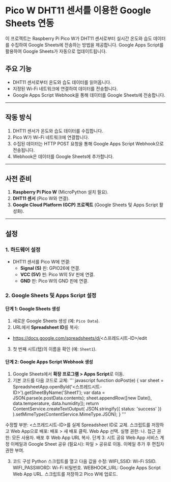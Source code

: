# Pico W DHT11 센서를 이용한 Google Sheets 연동

이 프로젝트는 Raspberry Pi Pico W가 DHT11 센서로부터 실시간 온도와 습도 데이터를 수집하여 Google Sheets에 전송하는 방법을 제공합니다. Google Apps Script를 활용하여 Google Sheets가 자동으로 업데이트됩니다.

## 주요 기능
- DHT11 센서로부터 온도와 습도 데이터를 읽어옵니다.
- 지정된 Wi-Fi 네트워크에 연결하여 데이터를 전송합니다.
- Google Apps Script Webhook을 통해 데이터를 Google Sheets에 전송합니다.

---

## 작동 방식
1. DHT11 센서가 온도와 습도 데이터를 수집합니다.
2. Pico W가 Wi-Fi 네트워크에 연결합니다.
3. 수집된 데이터는 HTTP POST 요청을 통해 Google Apps Script Webhook으로 전송됩니다.
4. Webhook은 데이터를 Google Sheets에 추가합니다.

---

## 사전 준비
1. **Raspberry Pi Pico W** (MicroPython 설치 필요).
2. **DHT11 센서** (Pico W와 연결).
3. **Google Cloud Platform (GCP) 프로젝트** (Google Sheets 및 Apps Script 활성화).

---

## 설정

### 1. 하드웨어 설정
- DHT11 센서를 Pico W에 연결:
  - **Signal (S)** 핀: GPIO26에 연결.
  - **VCC (5V)** 핀: Pico W의 5V 핀에 연결.
  - **GND** 핀: Pico W의 GND 핀에 연결.

### 2. Google Sheets 및 Apps Script 설정
#### 단계 1: Google Sheets 생성
1. 새로운 Google Sheets 생성 (예: `Pico Data`).
2. URL에서 **Spreadsheet ID**를 복사:
  - https://docs.google.com/spreadsheets/d/<스프레드시트-ID>/edit

3. 첫 번째 시트(탭)의 이름을 확인 (예: `Sheet1`).


#### 단계 2: Google Apps Script Webhook 생성
1. Google Sheets에서 **확장 프로그램 > Apps Script**로 이동.
2. 기본 코드를 다음 코드로 교체:
'''
javascript
function doPost(e) {
  var sheet = SpreadsheetApp.openById('<스프레드시트-ID>').getSheetByName('Sheet1');
  var data = JSON.parse(e.postData.contents);
  sheet.appendRow([new Date(), data.temperature, data.humidity]);
  return ContentService.createTextOutput(
    JSON.stringify({ status: 'success' })
  ).setMimeType(ContentService.MimeType.JSON);
}
'''

수정할 부분:
<스프레드시트-ID>를 실제 Spreadsheet ID로 교체.
스크립트를 저장하고 Web App으로 배포:
배포 > 새 배포 클릭.
Web App 선택.
실행 권한: 나.
접근 권한: 모든 사용자.
배포 후 Web App URL 복사.
단계 3: 시트 공유
Web App 서비스 계정 이메일과 Google Sheet 공유 (필요시):
파일 > 공유로 이동.
이메일 추가 후 편집자 권한 부여.

3. 코드 구성
Python 스크립트를 열고 다음 값을 수정:
WIFI_SSID: Wi-Fi SSID.
WIFI_PASSWORD: Wi-Fi 비밀번호.
WEBHOOK_URL: Google Apps Script Web App URL.
스크립트를 저장하고 Pico W에 업로드.
